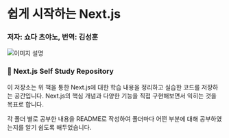 # 쉽게 시작하는 Next.js

### 저자: 쇼다 츠야노, 번역: 김성훈

![이미지 설명](https://contents.kyobobook.co.kr/sih/fit-in/458x0/pdt/480D241221150.jpg)


### 📘 Next.js Self Study Repository

이 저장소는 위 책을 통한 Next.js에 대한 학습 내용을 정리하고 실습한 코드를 저장하는 공간입니다. Next.js의 핵심 개념과 다양한 기능을 직접 구현해보면서 익히는 것을 목표로 합니다.

각 폴더 별로 공부한 내용을 README로 작성하여
폴더마다 어떤 부분에 대해 공부하였는지를 알기 쉽도록 해두었습니다.